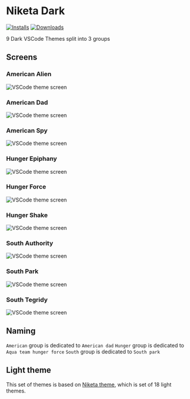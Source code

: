 # Niketa Dark

[![Installs](https://img.shields.io/vscode-marketplace/i/selfrefactor.niketa-dark-theme.svg?style=flat-square)](https://marketplace.visualstudio.com/items?itemName=selfrefactor.niketa-dark-theme)
[![Downloads](https://img.shields.io/vscode-marketplace/d/selfrefactor.niketa-dark-theme.svg?style=flat-square)](https://marketplace.visualstudio.com/items?itemName=selfrefactor.niketa-dark-theme)

9 Dark VSCode Themes split into 3 groups

## Screens

### American Alien

![VSCode theme screen](https://github.com/selfrefactor/niketa-themes/blob/master/packages/niketa_dark/screens/american.alien.png?raw=true)

### American Dad

![VSCode theme screen](https://github.com/selfrefactor/niketa-themes/blob/master/packages/niketa_dark/screens/american.dad.png?raw=true)

### American Spy

![VSCode theme screen](https://github.com/selfrefactor/niketa-themes/blob/master/packages/niketa_dark/screens/american.spy.png?raw=true)

### Hunger Epiphany

![VSCode theme screen](https://github.com/selfrefactor/niketa-themes/blob/master/packages/niketa_dark/screens/hunger.epiphany.png?raw=true)

### Hunger Force

![VSCode theme screen](https://github.com/selfrefactor/niketa-themes/blob/master/packages/niketa_dark/screens/hunger.force.png?raw=true)

### Hunger Shake

![VSCode theme screen](https://github.com/selfrefactor/niketa-themes/blob/master/packages/niketa_dark/screens/hunger.shake.png?raw=true)

### South Authority

![VSCode theme screen](https://github.com/selfrefactor/niketa-themes/blob/master/packages/niketa_dark/screens/south.authority.png?raw=true)

### South Park

![VSCode theme screen](https://github.com/selfrefactor/niketa-themes/blob/master/packages/niketa_dark/screens/south.park.png?raw=true)

### South Tegridy

![VSCode theme screen](https://github.com/selfrefactor/niketa-themes/blob/master/packages/niketa_dark/screens/south.tegridy.png?raw=true)

## Naming

`American` group is dedicated to `American dad`
`Hunger` group is dedicated to `Aqua team hunger force`
`South` group is dedicated to `South park`

## Light theme

This set of themes is based on [Niketa theme](https://marketplace.visualstudio.com/items?itemName=selfrefactor.Niketa-theme), which is set of 18 light themes.
